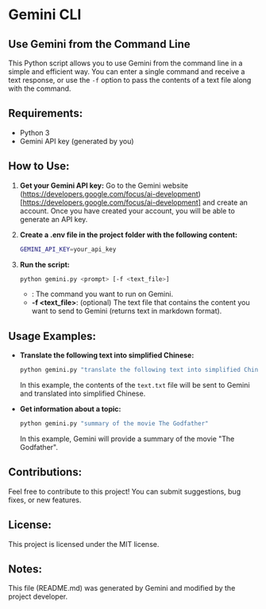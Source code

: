# Gemini CLI

## Use Gemini from the Command Line

This Python script allows you to use Gemini from the command line in a simple and efficient way. You can enter a single command and receive a text response, or use the `-f` option to pass the contents of a text file along with the command.

## Requirements:

- Python 3
- Gemini API key (generated by you)

## How to Use:

1. **Get your Gemini API key:**
    Go to the Gemini website (https://developers.google.com/focus/ai-development)[https://developers.google.com/focus/ai-development] and create an account. Once you have created your account, you will be able to generate an API key.

2. **Create a .env file in the project folder with the following content:**
    ```bash
    GEMINI_API_KEY=your_api_key
    ```

3. **Run the script:**
    ```bash
    python gemini.py <prompt> [-f <text_file>]
    ```
    - **<prompt>**: The command you want to run on Gemini.
    - **-f <text_file>**: (optional) The text file that contains the content you want to send to Gemini (returns text in markdown format).

## Usage Examples:

- **Translate the following text into simplified Chinese:**
    ```bash
    python gemini.py "translate the following text into simplified Chinese" -f text.txt
    ```
    In this example, the contents of the `text.txt` file will be sent to Gemini and translated into simplified Chinese.

- **Get information about a topic:**
    ```bash
    python gemini.py "summary of the movie The Godfather"
    ```
    In this example, Gemini will provide a summary of the movie "The Godfather".

## Contributions:

Feel free to contribute to this project! You can submit suggestions, bug fixes, or new features.

## License:

This project is licensed under the MIT license.

## Notes:

This file (README.md) was generated by Gemini and modified by the project developer.
